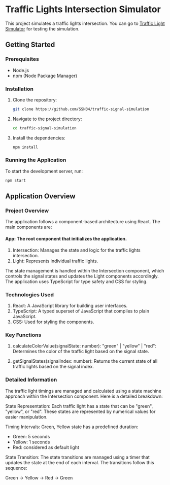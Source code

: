 # Traffic Lights Intersection Simulator

This project simulates a traffic lights intersection. You can go to [Traffic Light Simulator](https://ssn34.github.io/traffic-signal-simulation/build/) for testing the simulation.

## Getting Started

### Prerequisites

- Node.js
- npm (Node Package Manager)

### Installation

1. Clone the repository:
    ```sh
    git clone https://github.com/SSN34/traffic-signal-simulation
    ```
2. Navigate to the project directory:
    ```sh
    cd traffic-signal-simulation
    ```
3. Install the dependencies:
    ```sh
    npm install
    ```

### Running the Application

To start the development server, run:
```sh
npm start
```

## Application Overview

### Project Overview

The application follows a component-based architecture using React. The main components are:

#### App: The root component that initializes the application.

1. Intersection: Manages the state and logic for the traffic lights intersection.
2. Light: Represents individual traffic lights.

The state management is handled within the Intersection component, which controls the signal states and updates the Light components accordingly. The application uses TypeScript for type safety and CSS for styling.

### Technologies Used
1. React: A JavaScript library for building user interfaces.
2. TypeScript: A typed superset of JavaScript that compiles to plain JavaScript.
3. CSS: Used for styling the components.

### Key Functions

1. calculateColorValue(signalState: number): "green" | "yellow" | "red": Determines the color of the traffic light based on the signal state.

2. getSignalStates(signalIndex: number): Returns the current state of all traffic lights based on the signal index.

### Detailed Information
The traffic light timings are managed and calculated using a state machine approach within the Intersection component. Here is a detailed breakdown:

State Representation: Each traffic light has a state that can be "green", "yellow", or "red". These states are represented by numerical values for easier manipulation.

Timing Intervals: Green, Yellow state has a predefined duration:

- Green: 5 seconds
- Yellow: 1 seconds
- Red: considered as default light 

State Transition: The state transitions are managed using a timer that updates the state at the end of each interval. The transitions follow this sequence:

Green -> Yellow -> Red -> Green
